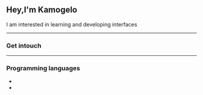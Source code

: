 <h2>Hey,I'm Kamogelo</h2>
<p>I am interested in learning and developing interfaces </p>
<hr>
<h3>Get intouch</h3>
<a href="https://img.shields.io/badge/Linkedin-bae"
></a>
<hr>
<h3>Programming languages</h3>
<ul>
  <li></li>
  <li></li>
</ul>
